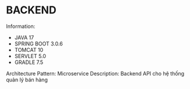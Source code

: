 # BACKEND
Information: 
- JAVA 17
- SPRING BOOT 3.0.6
- TOMCAT 10
- SERVLET 5.0
- GRADLE 7.5

Architecture Pattern: Microservice
Description: Backend API cho hệ thống quản lý bán hàng 

